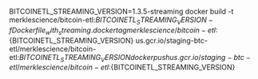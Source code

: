 BITCOINETL_STREAMING_VERSION=1.3.5-streaming
  docker build -t merklescience/bitcoin-etl:${BITCOINETL_STREAMING_VERSION} -f Dockerfile_with_streaming .
  docker tag merklescience/bitcoin-etl:${BITCOINETL_STREAMING_VERSION} us.gcr.io/staging-btc-etl/merklescience/bitcoin-etl:${BITCOINETL_STREAMING_VERSION}
  docker push us.gcr.io/staging-btc-etl/merklescience/bitcoin-etl:${BITCOINETL_STREAMING_VERSION}
